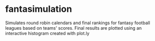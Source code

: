 # fantasimulation
Simulates round robin calendars and final rankings for fantasy football leagues based on teams' scores. 
Final results are plotted using an interactive histogram created with plot.ly
